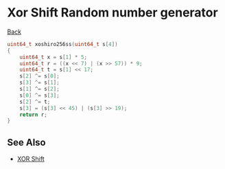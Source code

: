 # Xor Shift Random number generator

[Back](../index.md#algo)

```cpp
uint64_t xoshiro256ss(uint64_t s[4])
{
    uint64_t x = s[1] * 5;
    uint64_t r = ((x << 7) | (x >> 57)) * 9;
    uint64_t t = s[1] << 17;
    s[2] ^= s[0];
    s[3] ^= s[1];
    s[1] ^= s[2];
    s[0] ^= s[3];
    s[2] ^= t;
    s[3] = (s[3] << 45) | (s[3] >> 19);
    return r;
}
```

## See Also

- [XOR Shift](https://en.wikipedia.org/wiki/Xorshift)
